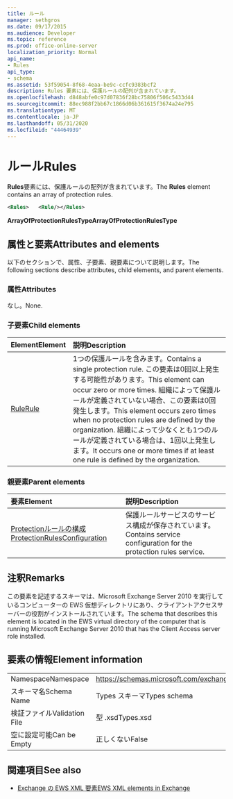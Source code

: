 ```yaml
---
title: ルール
manager: sethgros
ms.date: 09/17/2015
ms.audience: Developer
ms.topic: reference
ms.prod: office-online-server
localization_priority: Normal
api_name:
- Rules
api_type:
- schema
ms.assetid: 53f59054-8f68-4eaa-be9c-ccfc9383bcf2
description: Rules 要素には、保護ルールの配列が含まれています。
ms.openlocfilehash: d848abfe0c97d07836f28bc75806f506c5433d44
ms.sourcegitcommit: 88ec988f2bb67c1866d06b361615f3674a24e795
ms.translationtype: MT
ms.contentlocale: ja-JP
ms.lasthandoff: 05/31/2020
ms.locfileid: "44464939"
---
```

# <a name="rules"></a><span data-ttu-id="4763b-103">ルール</span><span class="sxs-lookup"><span data-stu-id="4763b-103">Rules</span></span>

<span data-ttu-id="4763b-104">**Rules**要素には、保護ルールの配列が含まれています。</span><span class="sxs-lookup"><span data-stu-id="4763b-104">The **Rules** element contains an array of protection rules.</span></span> 
  
```xml
<Rules>   <Rule/></Rules>
```

 <span data-ttu-id="4763b-105">**ArrayOfProtectionRulesType**</span><span class="sxs-lookup"><span data-stu-id="4763b-105">**ArrayOfProtectionRulesType**</span></span>
## <a name="attributes-and-elements"></a><span data-ttu-id="4763b-106">属性と要素</span><span class="sxs-lookup"><span data-stu-id="4763b-106">Attributes and elements</span></span>

<span data-ttu-id="4763b-107">以下のセクションで、属性、子要素、親要素について説明します。</span><span class="sxs-lookup"><span data-stu-id="4763b-107">The following sections describe attributes, child elements, and parent elements.</span></span>
  
### <a name="attributes"></a><span data-ttu-id="4763b-108">属性</span><span class="sxs-lookup"><span data-stu-id="4763b-108">Attributes</span></span>

<span data-ttu-id="4763b-109">なし。</span><span class="sxs-lookup"><span data-stu-id="4763b-109">None.</span></span>
  
### <a name="child-elements"></a><span data-ttu-id="4763b-110">子要素</span><span class="sxs-lookup"><span data-stu-id="4763b-110">Child elements</span></span>

|<span data-ttu-id="4763b-111">**Element**</span><span class="sxs-lookup"><span data-stu-id="4763b-111">**Element**</span></span>|<span data-ttu-id="4763b-112">**説明**</span><span class="sxs-lookup"><span data-stu-id="4763b-112">**Description**</span></span>|
|:-----|:-----|
|[<span data-ttu-id="4763b-113">Rule</span><span class="sxs-lookup"><span data-stu-id="4763b-113">Rule</span></span>](rule.md) <br/> |<span data-ttu-id="4763b-114">1つの保護ルールを含みます。</span><span class="sxs-lookup"><span data-stu-id="4763b-114">Contains a single protection rule.</span></span> <span data-ttu-id="4763b-115">この要素は0回以上発生する可能性があります。</span><span class="sxs-lookup"><span data-stu-id="4763b-115">This element can occur zero or more times.</span></span> <span data-ttu-id="4763b-116">組織によって保護ルールが定義されていない場合、この要素は0回発生します。</span><span class="sxs-lookup"><span data-stu-id="4763b-116">This element occurs zero times when no protection rules are defined by the organization.</span></span> <span data-ttu-id="4763b-117">組織によって少なくとも1つのルールが定義されている場合は、1回以上発生します。</span><span class="sxs-lookup"><span data-stu-id="4763b-117">It occurs one or more times if at least one rule is defined by the organization.</span></span>  <br/> |
   
### <a name="parent-elements"></a><span data-ttu-id="4763b-118">親要素</span><span class="sxs-lookup"><span data-stu-id="4763b-118">Parent elements</span></span>

|<span data-ttu-id="4763b-119">**要素**</span><span class="sxs-lookup"><span data-stu-id="4763b-119">**Element**</span></span>|<span data-ttu-id="4763b-120">**説明**</span><span class="sxs-lookup"><span data-stu-id="4763b-120">**Description**</span></span>|
|:-----|:-----|
|[<span data-ttu-id="4763b-121">Protectionルールの構成</span><span class="sxs-lookup"><span data-stu-id="4763b-121">ProtectionRulesConfiguration</span></span>](protectionrulesconfiguration.md) <br/> |<span data-ttu-id="4763b-122">保護ルールサービスのサービス構成が保存されています。</span><span class="sxs-lookup"><span data-stu-id="4763b-122">Contains service configuration for the protection rules service.</span></span>  <br/> |
   
## <a name="remarks"></a><span data-ttu-id="4763b-123">注釈</span><span class="sxs-lookup"><span data-stu-id="4763b-123">Remarks</span></span>

<span data-ttu-id="4763b-124">この要素を記述するスキーマは、Microsoft Exchange Server 2010 を実行しているコンピューターの EWS 仮想ディレクトリにあり、クライアントアクセスサーバーの役割がインストールされています。</span><span class="sxs-lookup"><span data-stu-id="4763b-124">The schema that describes this element is located in the EWS virtual directory of the computer that is running Microsoft Exchange Server 2010 that has the Client Access server role installed.</span></span>
  
## <a name="element-information"></a><span data-ttu-id="4763b-125">要素の情報</span><span class="sxs-lookup"><span data-stu-id="4763b-125">Element information</span></span>

|||
|:-----|:-----|
|<span data-ttu-id="4763b-126">Namespace</span><span class="sxs-lookup"><span data-stu-id="4763b-126">Namespace</span></span>  <br/> |https://schemas.microsoft.com/exchange/services/2006/types  <br/> |
|<span data-ttu-id="4763b-127">スキーマ名</span><span class="sxs-lookup"><span data-stu-id="4763b-127">Schema Name</span></span>  <br/> |<span data-ttu-id="4763b-128">Types スキーマ</span><span class="sxs-lookup"><span data-stu-id="4763b-128">Types schema</span></span>  <br/> |
|<span data-ttu-id="4763b-129">検証ファイル</span><span class="sxs-lookup"><span data-stu-id="4763b-129">Validation File</span></span>  <br/> |<span data-ttu-id="4763b-130">型 .xsd</span><span class="sxs-lookup"><span data-stu-id="4763b-130">Types.xsd</span></span>  <br/> |
|<span data-ttu-id="4763b-131">空に設定可能</span><span class="sxs-lookup"><span data-stu-id="4763b-131">Can be Empty</span></span>  <br/> |<span data-ttu-id="4763b-132">正しくない</span><span class="sxs-lookup"><span data-stu-id="4763b-132">False</span></span>  <br/> |
   
## <a name="see-also"></a><span data-ttu-id="4763b-133">関連項目</span><span class="sxs-lookup"><span data-stu-id="4763b-133">See also</span></span>



- [<span data-ttu-id="4763b-134">Exchange の EWS XML 要素</span><span class="sxs-lookup"><span data-stu-id="4763b-134">EWS XML elements in Exchange</span></span>](ews-xml-elements-in-exchange.md)

